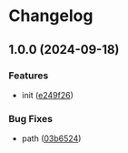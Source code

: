 # Changelog

## 1.0.0 (2024-09-18)


### Features

* init ([e249f26](https://github.com/webben-de/vbcode-ng/commit/e249f26f3e171916f8210a42e44519159d3cee34))


### Bug Fixes

* path ([03b6524](https://github.com/webben-de/vbcode-ng/commit/03b6524a589a93cf70e637eba783c9dff0b87c53))
